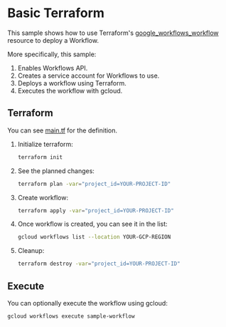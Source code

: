 # Basic Terraform

This sample shows how to use Terraform's [google_workflows_workflow](https://registry.terraform.io/providers/hashicorp/google/latest/docs/resources/workflows_workflow)
resource to deploy a Workflow.

More specifically, this sample:

1. Enables Workflows API.
1. Creates a service account for Workflows to use.
1. Deploys a workflow using Terraform.
1. Executes the workflow with gcloud.

## Terraform

You can see [main.tf](main.tf) for the definition.

1. Initialize terraform:

    ```sh
    terraform init
    ```

1. See the planned changes:

    ```sh
    terraform plan -var="project_id=YOUR-PROJECT-ID"
    ```

1. Create workflow:

    ```sh
    terraform apply -var="project_id=YOUR-PROJECT-ID"
    ```

1. Once workflow is created, you can see it in the list:

    ```sh
    gcloud workflows list --location YOUR-GCP-REGION
    ```

1. Cleanup:

    ```sh
    terraform destroy -var="project_id=YOUR-PROJECT-ID"
    ```

## Execute

You can optionally execute the workflow using gcloud:

```sh
gcloud workflows execute sample-workflow
```
